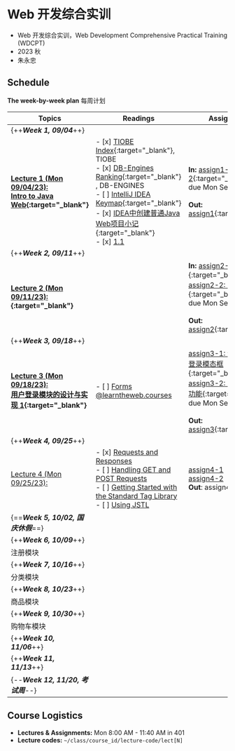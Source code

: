 # Web 开发综合实训

-   Web 开发综合实训，Web Development Comprehensive Practical Training (WDCPT)
-   2023 秋
-   朱永忠

## Schedule

**The week-by-week plan** 每周计划

| Topics                                                       | Readings                                                     | Assignments                                                  |
| ------------------------------------------------------------ | ------------------------------------------------------------ | ------------------------------------------------------------ |
| {++***Week 1, 09/04***++}                                    |                                                              |                                                              |
| **[Lecture 1 (Mon 09/04/23):<br />Intro to Java Web](./notes/note1/note1/){:target="_blank"}** | - [x] [TIOBE Index](https://www.tiobe.com/tiobe-index/){:target="_blank"}, TIOBE<br />- [x] [DB-Engines Ranking](https://db-engines.com/en/ranking){:target="_blank"} , DB-ENGINES<br />- [ ] [IntelliJ IDEA Keymap](https://resources.jetbrains.com/storage/products/intellij-idea/docs/IntelliJIDEA_ReferenceCard.pdf){:target="_blank"}<br />- [x] [IDEA中创建普通Java Web项目小记](https://www.cnblogs.com/beast-king/p/14458378.html){:target="_blank"}<br />- [x] [1.1](https://joshhug.gitbooks.io/hug61b/content/chap1/chap11.html) | **In:** [assign1-2](./assignments/assign1/assign1-2.pdf){:target="_blank"}<br />due Mon Sep 04<br /><br />**Out:** [assign1](./assignments/assign1/assign1/){:target="_blank"} |
| {++***Week 2, 09/11***++}                                    |                                                              |                                                              |
| **[Lecture 2 (Mon 09/11/23): ](./notes/note2/note2/){:target="_blank"}** |                                                              | **In:** [assign2-1: 数据库设计](./assignments/assign2/assign2-1.pdf){:target="_blank"},<br /> [assign2-2: 导航栏设计](./assignments/assign2/assign2-2.pdf){:target="_blank"}<br />due Mon Sep 11<br /><br />**Out:** [assign2](./assignments/assign2/assign2/){:target="_blank"} |
| {++***Week 3, 09/18***++}                                    |                                                              |                                                              |
| **[Lecture 3 (Mon 09/18/23): <br />用户登录模块的设计与实现 1](./notes/note3/note3/){:target="_blank"}** | - [ ] [Forms @learntheweb.courses](https://learntheweb.courses/topics/forms/) | [assign3-1: 设计轮播图和登录模态框](./assignments/assign3/assign3-1.pdf){:target="_blank"},<br /> [assign3-2: 实现登录检查功能](./assignments/assign3/assign3-2.pdf){:target="_blank"}<br />due Mon Sep 18<br /><br />**Out:** [assign3](./assignments/assign3/assign3/){:target="_blank"} |
| {++***Week 4, 09/25***++}                                    |                                                              |                                                              |
| [Lecture 4 (Mon 09/25/23): ](./notes/note4/note4/)           | - [x] [Requests and Responses](https://www.cs.fsu.edu/~jtbauer/cis3931/tutorial/servlets/client-interaction/req-res.html)<br />- [ ] [Handling GET and POST Requests](https://www.cs.fsu.edu/~jtbauer/cis3931/tutorial/servlets/client-interaction/http-methods.html)<br />- [ ] [Getting Started with the Standard Tag Library](https://svn.ssec.wisc.edu/repos/APSPS/tags/B6/SPS/LIB/faces/JSTL/jakarta-taglibs-standard-1.1.2/doc/GettingStarted.html)<br />- [ ] [Using JSTL](https://faculty.cs.byu.edu/~rodham/cs462/BookCodeExamples/j2eetutorial14/doc/JSTL3.html) | [assign4-1](./assignments/assign4/assign4-1.pdf)<br />[assign4-2](./assignments/assign4/assign4-1.pdf)<br />**Out**: assign4 |
| {==***Week 5, 10/02, 国庆休假***==}                          |                                                              |                                                              |
| {++***Week 6, 10/09***++}                                    |                                                              |                                                              |
| 注册模块                                                     |                                                              |                                                              |
| {++***Week 7, 10/16***++}                                    |                                                              |                                                              |
| 分类模块                                                     |                                                              |                                                              |
| {++***Week 8, 10/23***++}                                    |                                                              |                                                              |
| 商品模块                                                     |                                                              |                                                              |
| {++***Week 9, 10/30***++}                                    |                                                              |                                                              |
| 购物车模块                                                   |                                                              |                                                              |
| {++***Week 10, 11/06***++}                                   |                                                              |                                                              |
| {++***Week 11, 11/13***++}                                   |                                                              |                                                              |
| {--***Week 12, 11/20, 考试周***--}                           |                                                              |                                                              |

## Course Logistics

-   **Lectures & Assignments:** Mon 8:00 AM - 11:40 AM in 401
-   **Lecture codes:** `~/class/course_id/lecture-code/lect[N]`
